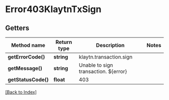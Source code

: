 # Error403KlaytnTxSign

## Getters

Method name | Return type | Description | Notes
------------ | ------------- | ------------- | -------------
**getErrorCode()** | **string** | klaytn.transaction.sign |
**getMessage()** | **string** | Unable to sign transaction. ${error} |
**getStatusCode()** | **float** | 403 |

[[Back to Index]](../index.md)
